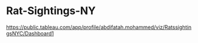 # Rat-Sightings-NY

https://public.tableau.com/app/profile/abdifatah.mohammed/viz/RatssightingsNYC/Dashboard1

